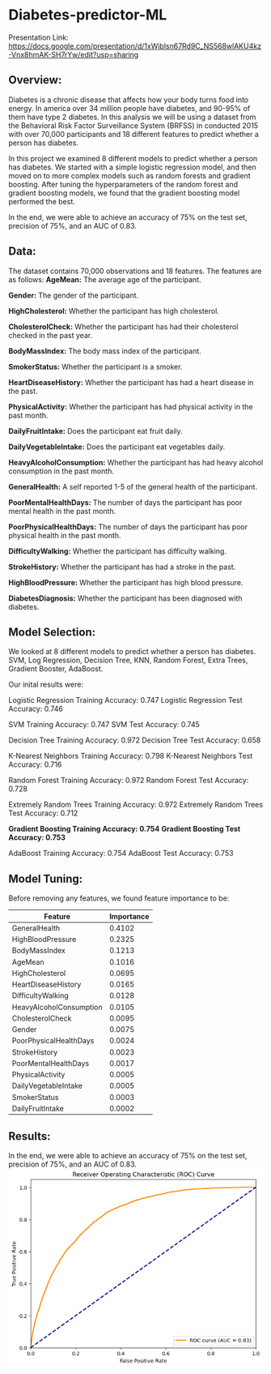 # Diabetes-predictor-ML

Presentation Link: https://docs.google.com/presentation/d/1xWjblsn67Rd9C_NS568wlAKU4kz-Vnx8hmAK-SH7rYw/edit?usp=sharing

## **Overview:**

Diabetes is a chronic disease that affects how your body turns food into energy. In america over 34 million people have diabetes, and 90-95% of them have type 2 diabetes. In this analysis we will be using a dataset from the Behavioral Risk Factor Surveillance System (BRFSS) in conducted 2015 with over 70,000 participants and 18 different features to predict whether a person has diabetes.

In this project we examined 8 different models to predict whether a person has diabetes. We started with a simple logistic regression model, and then moved on to more complex models such as random forests and gradient boosting. After tuning the hyperparameters of the random forest and gradient boosting models, we found that the gradient boosting model performed the best.

In the end, we were able to achieve an accuracy of 75% on the test set, precision of 75%, and an AUC of 0.83.

## **Data:**

The dataset contains 70,000 observations and 18 features. The features are as follows:
**AgeMean:** The average age of the participant.

**Gender:** The gender of the participant.

**HighCholesterol:** Whether the participant has high cholesterol.

**CholesterolCheck:** Whether the participant has had their cholesterol checked in the past year.

**BodyMassIndex:** The body mass index of the participant.

**SmokerStatus:** Whether the participant is a smoker.

**HeartDiseaseHistory:** Whether the participant has had a heart disease in the past.

**PhysicalActivity:** Whether the participant has had physical activity in the past month.

**DailyFruitIntake:** Does the participant eat fruit daily.

**DailyVegetableIntake:** Does the participant eat vegetables daily.

**HeavyAlcoholConsumption:** Whether the participant has had heavy alcohol consumption in the past month.

**GeneralHealth:** A self reported 1-5 of the general health of the participant.

**PoorMentalHealthDays:** The number of days the participant has poor mental health in the past month.

**PoorPhysicalHealthDays:** The number of days the participant has poor physical health in the past month.

**DifficultyWalking:** Whether the participant has difficulty walking.

**StrokeHistory:** Whether the participant has had a stroke in the past.

**HighBloodPressure:** Whether the participant has high blood pressure.

**DiabetesDiagnosis:** Whether the participant has been diagnosed with diabetes.

## **Model Selection:**

We looked at 8 different models to predict whether a person has diabetes. SVM, Log Regression, Decision Tree, KNN, Random Forest, Extra Trees, Gradient Booster, AdaBoost.

Our inital results were:

Logistic Regression Training Accuracy: 0.747
Logistic Regression Test Accuracy: 0.746

SVM Training Accuracy: 0.747
SVM Test Accuracy: 0.745

Decision Tree Training Accuracy: 0.972
Decision Tree Test Accuracy: 0.658

K-Nearest Neighbors Training Accuracy: 0.798
K-Nearest Neighbors Test Accuracy: 0.716

Random Forest Training Accuracy: 0.972
Random Forest Test Accuracy: 0.728

Extremely Random Trees Training Accuracy: 0.972
Extremely Random Trees Test Accuracy: 0.712

**Gradient Boosting Training Accuracy: 0.754**
**Gradient Boosting Test Accuracy: 0.753**

AdaBoost Training Accuracy: 0.754
AdaBoost Test Accuracy: 0.753

## **Model Tuning:**

Before removing any features, we found feature importance to be:

| Feature | Importance |
|---------|------------|
| GeneralHealth | 0.4102 |
| HighBloodPressure | 0.2325 |
| BodyMassIndex | 0.1213 |
| AgeMean | 0.1016 |
| HighCholesterol | 0.0695 |
| HeartDiseaseHistory | 0.0165 |
| DifficultyWalking | 0.0128 |
| HeavyAlcoholConsumption | 0.0105 |
| CholesterolCheck | 0.0095 |
| Gender | 0.0075 |
| PoorPhysicalHealthDays | 0.0024 |
| StrokeHistory | 0.0023 |
| PoorMentalHealthDays | 0.0017 |
| PhysicalActivity | 0.0005 |
| DailyVegetableIntake | 0.0005 |
| SmokerStatus | 0.0003 |
| DailyFruitIntake | 0.0002 |

## **Results:**

In the end, we were able to achieve an accuracy of 75% on the test set, precision of 75%, and an AUC of 0.83.
![Recieving Operating Characteristic Curve](Resources/image.png)

